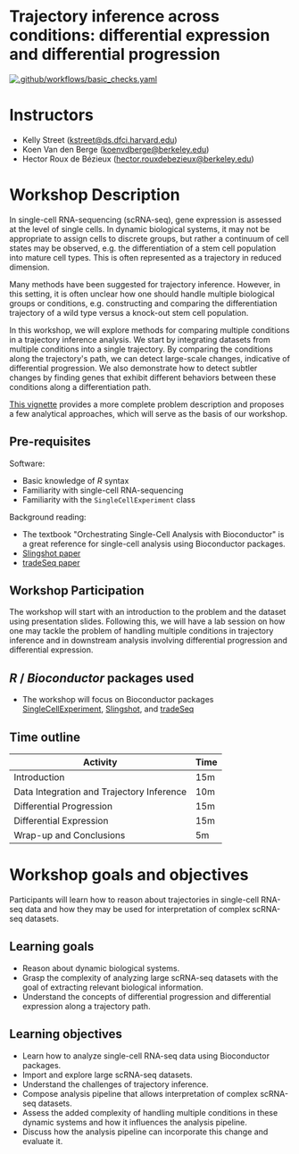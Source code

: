 # Trajectory inference across conditions: differential expression and differential progression

[![.github/workflows/basic_checks.yaml](https://github.com/kstreet13/bioc2020trajectories/workflows/.github/workflows/basic_checks.yaml/badge.svg)](https://github.com/kstreet13/bioc2020trajectories/actions)


# Instructors

 - Kelly Street (kstreet@ds.dfci.harvard.edu)
 - Koen Van den Berge (koenvdberge@berkeley.edu)
 - Hector Roux de Bézieux (hector.rouxdebezieux@berkeley.edu)
 
# Workshop Description

In single-cell RNA-sequencing (scRNA-seq), gene expression is assessed at the level of single cells. In dynamic biological systems, it may not be appropriate to assign cells to discrete groups, but rather a continuum of cell states may be observed, e.g. the differentiation of a stem cell population into mature cell types. This is often represented as a trajectory in reduced dimension.

Many methods have been suggested for trajectory inference. However, in this setting, it is often unclear how one should handle multiple biological groups or conditions, e.g. constructing and comparing the differentiation trajectory of a wild type versus a knock-out stem cell population.

In this workshop, we will explore methods for comparing multiple conditions in a trajectory inference analysis. We start by integrating datasets from multiple conditions into a single trajectory. By comparing the conditions along the trajectory's path, we can detect large-scale changes, indicative of differential progression. We also demonstrate how to detect subtler changes by finding genes that exhibit different behaviors between these conditions along a differentiation path.

[This vignette](https://bioconductor.org/packages/release/bioc/vignettes/slingshot/inst/doc/conditionsVignette.html) provides a more complete problem description and proposes a few analytical approaches, which will serve as the basis of our workshop.

## Pre-requisites

Software:

* Basic knowledge of _R_ syntax
* Familiarity with single-cell RNA-sequencing
* Familiarity with the `SingleCellExperiment` class

Background reading:

* The textbook "Orchestrating Single-Cell Analysis with Bioconductor" is a great reference for single-cell analysis using Bioconductor packages.
* [Slingshot paper](https://bmcgenomics.biomedcentral.com/articles/10.1186/s12864-018-4772-0)
* [tradeSeq paper](https://www.nature.com/articles/s41467-020-14766-3)


## Workshop Participation

The workshop will start with an introduction to the problem and the dataset using presentation slides. Following this, we will have a lab session on how one may tackle the problem of handling multiple conditions in trajectory inference and in downstream analysis involving differential progression and differential expression.

## _R_ / _Bioconductor_ packages used

* The workshop will focus on Bioconductor packages [SingleCellExperiment](https://bioconductor.org/packages/release/bioc/html/SingleCellExperiment.html), [Slingshot](https://bioconductor.org/packages/release/bioc/html/slingshot.html), and [tradeSeq](https://bioconductor.org/packages/release/bioc/html/tradeSeq.html) 

## Time outline


| Activity                     | Time |
|------------------------------|------|
| Introduction                     | 15m  |
| Data Integration and Trajectory Inference   | 10m  |
| Differential Progression                    | 15m  |
| Differential Expression          | 15m  |
| Wrap-up and Conclusions          | 5m  |


# Workshop goals and objectives

Participants will learn how to reason about trajectories in single-cell RNA-seq data and how they may be used for interpretation of complex scRNA-seq datasets.


## Learning goals


* Reason about dynamic biological systems.
* Grasp the complexity of analyzing large scRNA-seq datasets with the goal of extracting relevant biological information.
* Understand the concepts of differential progression and differential expression along a trajectory path.

## Learning objectives


* Learn how to analyze single-cell RNA-seq data using Bioconductor packages.
* Import and explore large scRNA-seq datasets.
* Understand the challenges of trajectory inference.
* Compose analysis pipeline that allows interpretation of complex scRNA-seq datasets.
* Assess the added complexity of handling multiple conditions in these dynamic systems and how it influences the analysis pipeline.
* Discuss how the analysis pipeline can incorporate this change and evaluate it.
